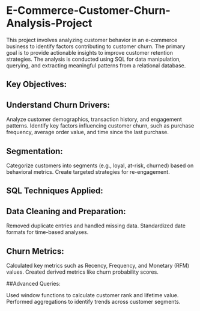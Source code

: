 # E-Commerce-Customer-Churn-Analysis-Project


This project involves analyzing customer behavior in an e-commerce business to identify factors contributing to customer churn. The primary goal is to provide actionable insights to improve customer retention strategies. The analysis is conducted using SQL for data manipulation, querying, and extracting meaningful patterns from a relational database.


 ## Key Objectives:
 
 ## Understand Churn Drivers:

Analyze customer demographics, transaction history, and engagement patterns.
Identify key factors influencing customer churn, such as purchase frequency, average order value, and time since the last purchase.

## Segmentation:

Categorize customers into segments (e.g., loyal, at-risk, churned) based on behavioral metrics.
Create targeted strategies for re-engagement.


## SQL Techniques Applied:
## Data Cleaning and Preparation:

Removed duplicate entries and handled missing data.
Standardized date formats for time-based analyses.

## Churn Metrics:

Calculated key metrics such as Recency, Frequency, and Monetary (RFM) values.
Created derived metrics like churn probability scores.

##Advanced Queries:

Used window functions to calculate customer rank and lifetime value.
Performed aggregations to identify trends across customer segments.
 

